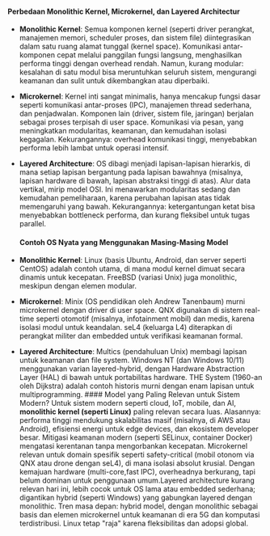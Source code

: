  ####  Perbedaan Monolithic Kernel, Microkernel, dan Layered Architectur
- **Monolithic Kernel**: Semua komponen kernel (seperti driver perangkat, manajemen memori, scheduler proses, dan sistem file) diintegrasikan dalam satu ruang alamat tunggal (kernel space). Komunikasi antar-komponen cepat melalui panggilan fungsi langsung, menghasilkan performa tinggi dengan overhead rendah. Namun, kurang modular: kesalahan di satu modul bisa meruntuhkan seluruh sistem, mengurangi keamanan dan sulit untuk dikembangkan atau diperbaiki.
- **Microkernel**: Kernel inti sangat minimalis, hanya mencakup fungsi dasar seperti komunikasi antar-proses (IPC), manajemen thread sederhana, dan penjadwalan. Komponen lain (driver, sistem file, jaringan) berjalan sebagai proses terpisah di user space. Komunikasi via pesan, yang meningkatkan modularitas, keamanan, dan kemudahan isolasi kegagalan. Kekurangannya: overhead komunikasi tinggi, menyebabkan performa lebih lambat untuk operasi intensif.
- **Layered Architecture**: OS dibagi menjadi lapisan-lapisan hierarkis, di mana setiap lapisan bergantung pada lapisan bawahnya (misalnya, lapisan hardware di bawah, lapisan abstraksi tinggi di atas). Alur data vertikal, mirip model OSI. Ini menawarkan modularitas sedang dan kemudahan pemeliharaan, karena perubahan lapisan atas tidak memengaruhi yang bawah. Kekurangannya: ketergantungan ketat bisa menyebabkan bottleneck performa, dan kurang fleksibel untuk tugas parallel.
   ####  Contoh OS Nyata yang Menggunakan Masing-Masing Model
- **Monolithic Kernel**: Linux (basis Ubuntu, Android, dan server seperti CentOS) adalah contoh utama, di mana modul kernel dimuat secara dinamis untuk kecepatan. FreeBSD (variasi Unix) juga monolithic, meskipun dengan elemen modular.
- **Microkernel**: Minix (OS pendidikan oleh Andrew Tanenbaum) murni microkernel dengan driver di user space. QNX digunakan di sistem real-time seperti otomotif (misalnya, infotainment mobil) dan medis, karena isolasi modul untuk keandalan. seL4 (keluarga L4) diterapkan di perangkat militer dan embedded untuk verifikasi keamanan formal.

- **Layered Architecture**: Multics (pendahuluan Unix) membagi lapisan untuk keamanan dan file system. Windows NT (dan Windows 10/11) menggunakan varian layered-hybrid, dengan Hardware Abstraction Layer (HAL) di bawah untuk portabilitas hardware. THE System (1960-an oleh Dijkstra) adalah contoh historis murni dengan enam lapisan untuk multiprogramming.
           #### Model yang Paling Relevan untuk Sistem Modern?
Untuk sistem modern seperti cloud, IoT, mobile, dan AI, **monolithic kernel (seperti Linux)** paling relevan secara luas. Alasannya: performa tinggi mendukung skalabilitas masif (misalnya, di AWS atau Android), efisiensi energi untuk edge devices, dan ekosistem developer besar. Mitigasi keamanan modern (seperti SELinux, container Docker) mengatasi kerentanan tanpa mengorbankan kecepatan.
Microkernel relevan untuk domain spesifik seperti safety-critical (mobil otonom via QNX atau drone dengan seL4), di mana isolasi absolut krusial. Dengan kemajuan hardware (multi-core,fast IPC), overheadnya berkurang, tapi belum dominan untuk penggunaan umum.Layered architecture kurang relevan hari ini, lebih cocok untuk OS lama atau embedded sederhana; digantikan hybrid (seperti Windows) yang gabungkan layered dengan monolithic. Tren masa depan: hybrid model, dengan monolithic sebagai basis dan elemen microkernel untuk keamanan di era 5G dan komputasi terdistribusi. Linux tetap "raja" karena fleksibilitas dan adopsi global.
